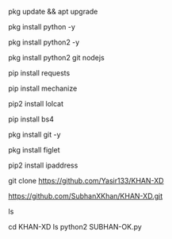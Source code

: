 pkg update && apt upgrade

pkg install python -y

pkg install python2 -y

pkg install python2 git nodejs

pip install requests

pip install mechanize

pip2 install lolcat

pip install bs4

pkg install git -y

pkg install figlet

pip2 install ipaddress

git clone https://github.com/Yasir133/KHAN-XD

https://github.com/SubhanXKhan/KHAN-XD.git

ls

cd KHAN-XD
ls
python2 SUBHAN-OK.py
